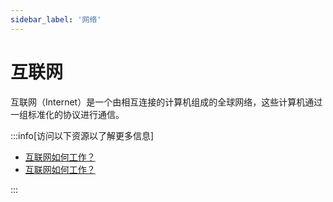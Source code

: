```yaml
---
sidebar_label: '网络'
---
```


# 互联网

互联网（Internet）是一个由相互连接的计算机组成的全球网络，这些计算机通过一组标准化的协议进行通信。

:::info[访问以下资源以了解更多信息]

- [互联网如何工作？](https://cs.fyi/guide/how-does-internet-work)
- [互联网如何工作？](http://web.stanford.edu/class/msande91si/www-spr04/readings/week1/InternetWhitepaper.htm)

:::
